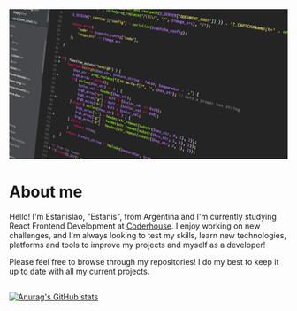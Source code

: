 <img src="aboutme-banner.jpg">

# About me

Hello! I'm Estanislao, "Estanis", from Argentina and I'm currently studying React Frontend Development at [Coderhouse](https://www.coderhouse.com/). I enjoy working on new challenges, and I'm always looking to test my skills, learn new technologies, platforms and tools to improve my projects and myself as a developer!

Please feel free to browse through my repositories! I do my best to keep it up to date with all my current projects.

## 

[![Anurag's GitHub stats](https://github-readme-stats.vercel.app/api?username=EstanisEVL)](https://github.com/anuraghazra/github-readme-stats)
